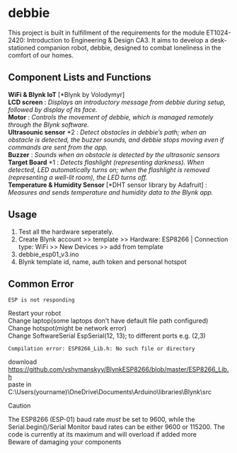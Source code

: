 # debbie
This project is built in fulfillment of the requirements for the module ET1024-2420: Introduction to Engineering &amp; Design CA3. 
It aims to develop a desk-stationed companion robot, debbie, designed to combat loneliness in the comfort of our homes.  

## Component Lists and Functions
**WiFi & Blynk IoT** [*Blynk by Volodymyr]  
**LCD screen** : *Displays an introductory message from debbie during setup, followed by display of its face.*    
**Motor** : *Controls the movement of debbie, which is managed remotely through the Blynk software.*    
**Ultrasounic sensor** *2 : *Detect obstacles in debbie’s path; when an obstacle is detected, the buzzer sounds, and debbie stops moving even if commands are sent from the app.*  
**Buzzer** : *Sounds when an obstacle is detected by the ultrasonic sensors*  
**Target Board** *1 : *Detects flashlight (representing darkness). When detected, LED automatically turns on; when the flashlight is removed (representing a well-lit room), the LED turns off.*  
**Temperature & Humidity Sensor** [*DHT sensor library by Adafruit] : *Measures and sends temperature and humidity data to the Blynk app.*   

## Usage
1) Test all the hardware seperately.  
2) Create Blynk account >> template >> Hardware: ESP8266 | Connection type: WiFi >> New Devices >> add from template    
3) debbie_esp01_v3.ino
4) Blynk template id, name, auth token and personal hotspot  

## Common Error
```
ESP is not responding
```
Restart your robot  
Change laptop(some laptops don't have default file path configured)  
Change hotspot(might be network error)  
Change SoftwareSerial EspSerial(12, 13); to different ports e.g. (2,3)  
```
Compilation error: ESP8266_Lib.h: No such file or directory
```
download https://github.com/vshymanskyy/BlynkESP8266/blob/master/ESP8266_Lib.h  
paste in C:\Users\(yourname)\OneDrive\Documents\Arduino\libraries\Blynk\src  


> [!CAUTION]  
The ESP8266 (ESP-01) baud rate *must* be set to 9600, while the Serial.begin()/Serial Monitor baud rates can be either 9600 or 115200.
The code is currently at its maximum and will overload if added more  
Beware of damaging your components  








